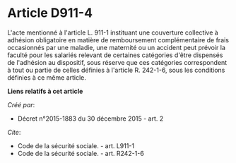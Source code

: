 # Article D911-4

L'acte mentionné à l'article L. 911-1 instituant une couverture collective à adhésion obligatoire en matière de remboursement
complémentaire de frais occasionnés par une maladie, une maternité ou un accident peut prévoir la faculté pour les salariés
relevant de certaines catégories d'être dispensés de l'adhésion au dispositif, sous réserve que ces catégories correspondent
à tout ou partie de celles définies à l'article R. 242-1-6, sous les conditions définies à ce même article.

**Liens relatifs à cet article**

_Créé par_:

  - Décret n°2015-1883 du 30 décembre 2015 - art. 2

_Cite_:

  - Code de la sécurité sociale. - art. L911-1
  - Code de la sécurité sociale. - art. R242-1-6
